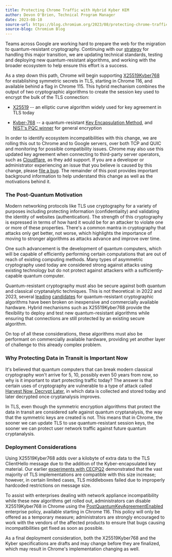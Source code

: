 ```yaml
---
title: Protecting Chrome Traffic with Hybrid Kyber KEM
author: Devon O'Brien, Technical Program Manager 
date: 2023-08-10
source-url: https://blog.chromium.org/2023/08/protecting-chrome-traffic-with-hybrid.html
source-blog: Chromium Blog
---
```


Teams across Google are working hard to prepare the web for the migration to quantum-resistant cryptography. Continuing with our [strategy](https://cloud.google.com/blog/products/identity-security/how-google-is-preparing-for-a-post-quantum-world) for handling this major transition, we are updating technical standards, testing and deploying new quantum-resistant algorithms, and working with the broader ecosystem to help ensure this effort is a success.

As a step down this path, Chrome will begin supporting [X25519Kyber768](https://www.ietf.org/archive/id/draft-tls-westerbaan-xyber768d00-02.html) for establishing symmetric secrets in TLS, starting in Chrome 116, and available behind a flag in Chrome 115. This hybrid mechanism combines the output of two cryptographic algorithms to create the session key used to encrypt the bulk of the TLS connection:

-   [X25519](https://www.rfc-editor.org/rfc/rfc7748) -- an elliptic curve algorithm widely used for key agreement in TLS today

-   [Kyber-768](https://pq-crystals.org/kyber/index.shtml) -- a quantum-resistant [Key Encapsulation Method](https://en.wikipedia.org/wiki/Key_encapsulation_mechanism), and [NIST's PQC winner](https://www.nist.gov/news-events/news/2022/07/nist-announces-first-four-quantum-resistant-cryptographic-algorithms) for general encryption

In order to identify ecosystem incompatibilities with this change, we are rolling this out to Chrome and to Google servers, over both TCP and QUIC and monitoring for possible compatibility issues. Chrome may also use this updated key agreement when connecting to third-party server operators, such as [Cloudflare](https://blog.cloudflare.com/post-quantum-for-all/), as they add support. If you are a developer or administrator experiencing an issue that you believe is caused by this change, please [file a bug](https://bugs.chromium.org/p/chromium/issues/entry?components=Internals%3ENetwork%3ESSL). The remainder of this post provides important background information to help understand this change as well as the motivations behind it.

### The Post-Quantum Motivation

Modern networking protocols like TLS use cryptography for a variety of purposes including protecting information (confidentiality) and validating the identity of websites (authentication). The strength of this cryptography is expressed in terms of how hard it would be for an attacker to violate one or more of these properties. There's a common mantra in cryptography that attacks only get better, not worse, which highlights the importance of moving to stronger algorithms as attacks advance and improve over time.

One such advancement is the development of quantum computers, which will be capable of efficiently performing certain computations that are out of reach of existing computing methods. Many types of asymmetric cryptography used today are considered strong against attacks using existing technology but do not protect against attackers with a sufficiently-capable quantum computer.

Quantum-resistant cryptography must also be secure against both quantum and classical cryptanalytic techniques. This is not theoretical: in 2022 and 2023, several [leading](https://eprint.iacr.org/2022/214.pdf)  [candidates](https://eprint.iacr.org/2022/975) for quantum-resistant cryptographic algorithms have been broken on inexpensive and commercially available hardware. Hybrid mechanisms such as X25519Kyber768 provide the flexibility to deploy and test new quantum-resistant algorithms while ensuring that connections are still protected by an existing secure algorithm.

On top of all these considerations, these algorithms must also be performant on commercially available hardware, providing yet another layer of challenge to this already complex problem.

### Why Protecting Data in Transit is Important Now

It's believed that quantum computers that can break modern classical cryptography won't arrive for 5, 10, possibly even 50 years from now, so why is it important to start protecting traffic today? The answer is that certain uses of cryptography are vulnerable to a type of attack called [Harvest Now, Decrypt Later](https://en.wikipedia.org/wiki/Harvest_now,_decrypt_later), in which data is collected and stored today and later decrypted once cryptanalysis improves.

In TLS, even though the symmetric encryption algorithms that protect the data in transit are considered safe against quantum cryptanalysis, the way that the symmetric keys are created is not. This means that in Chrome, the sooner we can update TLS to use quantum-resistant session keys, the sooner we can protect user network traffic against future quantum cryptanalysis.

### Deployment Considerations

Using X25519Kyber768 adds over a kilobyte of extra data to the TLS ClientHello message due to the addition of the Kyber-encapsulated key material. Our earlier [experiments with CECPQ2](https://www.chromium.org/cecpq2/) demonstrated that the vast majority of TLS implementations are compatible with this size increase; however, in certain limited cases, TLS middleboxes failed due to improperly hardcoded restrictions on message size.

To assist with enterprises dealing with network appliance incompatibility while these new algorithms get rolled out, administrators can disable X25519Kyber768 in Chrome using the [PostQuantumKeyAgreementEnabled](https://chromeenterprise.google/policies/#PostQuantumKeyAgreementEnabled) enterprise policy, available starting in Chrome 116. This policy will only be offered as a temporary measure; administrators are strongly encouraged to work with the vendors of the affected products to ensure that bugs causing incompatibilities get fixed as soon as possible.

As a final deployment consideration, both the X25519Kyber768 and the Kyber specifications are drafts and may change before they are finalized, which may result in Chrome's implementation changing as well.
